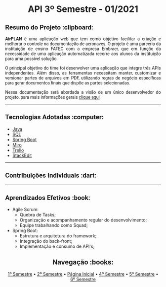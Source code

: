 
 <h1 align="center"> API 3º Semestre - 01/2021</h1>
  
  <h2 style="font-family:roboto;"> Resumo do Projeto :clipboard:</h2>
  <p align="justify" style="font-family:roboto;"><b>AirPLAN</b> é uma aplicação web que tem como objetivo facilitar a criação e melhorar o controle na documentação de aeronaves. O projeto é uma parceria da instituição de ensino FATEC com a empresa Embraer, que em função da necessidade de uma aplicação automatizada recorre aos alunos da instituição para uma possível solução.</p>
    <p align="justify" style="font-family:roboto;">O principal objetivo do time foi desenvolver uma aplicação que integre três APIs independentes. Além disso, as ferramentas necessitam manter, customizar e versionar partes de arquivos em PDF, utilizando regras de negócio específicas para gerar documentos finais que dispõe as partes selecionadas.</p>
  <p align="justify" style="font-family:roboto;">Nessa documentação será abordada a visão de um único desenvolvedor do projeto, para mais informações gerais <a href="https://github.com/GabrielSG20/Projeto_Integrador_3BD-1Sem2021">clique aqui</a></p>
  
  ---
  
  <h2 style="font-family:roboto;"> Tecnologias Adotadas :computer:</h2>
  
  * [Java](https://www.java.com/pt_BR/)
  * [SQL](https://www.oracle.com/tools/downloads/sqldev-downloads.html)
  * [Spring Boot](https://spring.io/)
  * [Miro](https://mockflow.com/apps/wireframepro/)
  * [Trello](https://trello.com/pt-BR)
  * [StackEdit](https://stackedit.io/)
  
  ---
  
  <h2 style="font-family:roboto;"> Contribuições Individuais :dart:</h2>
  
  ---
   
  <h2 style="font-family:roboto;"> Aprendizados Efetivos :book:</h2>
  
  <ul>
    <li>Agile Scrum:
    <ul>
      <li>Quebra de Tasks;</li>
      <li>Organização e acompanhamento regular do desenvolvimento;</li>   
      <li>Equipe trabalhando como Squad;</li>
     </ul></li>
    <li>Spring Boot:
    <ul>
      <li>Estrutura e arquitetura do framework;</li>
      <li>Integração do back-front;</li>   
      <li>Implementação e consumo de API's;</li>
      </ul></li>
  </ul>
    <h2 align="center"> Navegação :books:</h2>
  <p align="center">
   <a href="https://github.com/MikeBBatista/dossie/blob/main/API_1.md"> 1º Semestre</a></a> •
   <a href="https://github.com/MikeBBatista/dossie/blob/main/API_2.md"> 2º Semestre</a></a> •
   <a href="https://github.com/MikeBBatista/dossie/blob/main/README.md"> Página Inicial</a> •
   <a href=""> 4º Semestre</a> •
   <a href=""> 5º Semestre</a></a> •
   <a href=""> 6º Semestre</a></a>
  </p>
